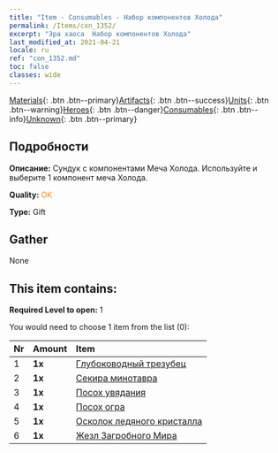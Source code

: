 ```yaml
---
title: "Item - Consumables - Набор компонентов Холода"
permalink: /Items/con_1352/
excerpt: "Эра хаоса  Набор компонентов Холода"
last_modified_at: 2021-04-21
locale: ru
ref: "con_1352.md"
toc: false
classes: wide
---
```

 [Materials](/ru/Items/){: .btn .btn--primary}[Artifacts](/ru/Items/Artifacts/){: .btn .btn--success}[Units](/ru/Items/Units/){: .btn .btn--warning}[Heroes](/ru/Items/Heroes/){: .btn .btn--danger}[Consumables](/ru/Items/Consumables/){: .btn .btn--info}[Unknown](/ru/Items/Unknown/){: .btn .btn--primary}

## Подробности
 **Описание:** Сундук с компонентами Меча Холода. Используйте и выберите 1 компонент меча Холода.

 **Quality:** <span style="color: #FF8C00">OK</span>

 **Type:** Gift

## Gather

  None

## This item contains:

 **Required Level to open:** 1

 You would need to choose 1 item from the list (0):

  | Nr | Amount |     Item    |
  |:---|:-------|:------------|
  | 1 |  **1x** | [Глубоководный трезубец](/ru/Items/art_160/) |  | 
  | 2 |  **1x** | [Секира минотавра](/ru/Items/art_161/) |  | 
  | 3 |  **1x** | [Посох увядания](/ru/Items/art_162/) |  | 
  | 4 |  **1x** | [Посох огра](/ru/Items/art_163/) |  | 
  | 5 |  **1x** | [Осколок ледяного кристалла](/ru/Items/art_164/) |  | 
  | 6 |  **1x** | [Жезл Загробного Мира](/ru/Items/art_165/) |  | 
